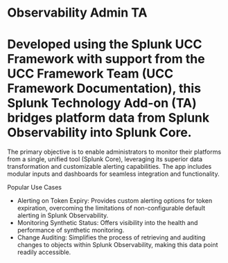 # Observability Admin TA

# Developed using the Splunk UCC Framework with support from the UCC Framework Team (UCC Framework Documentation), this Splunk Technology Add-on (TA) bridges platform data from Splunk Observability into Splunk Core.

The primary objective is to enable administrators to monitor their platforms from a single, unified tool (Splunk Core), leveraging its superior data transformation and customizable alerting capabilities. The app includes modular inputs and dashboards for seamless integration and functionality.

Popular Use Cases
- Alerting on Token Expiry: Provides custom alerting options for token expiration, overcoming the limitations of non-configurable default alerting in Splunk Observability.
- Monitoring Synthetic Status: Offers visibility into the health and performance of synthetic monitoring.
- Change Auditing: Simplifies the process of retrieving and auditing changes to objects within Splunk Observability, making this data point readily accessible.
